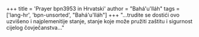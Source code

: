 +++
title = 'Prayer bpn3953 in Hrvatski'
author = "Bahá'u'lláh"
tags = ['lang-hr', 'bpn-unsorted', "Bahá'u'lláh"]
+++
"…trudite se dostići ovo uzvišeno i najplemenitije stanje, stanje koje može pružiti zaštitu i sigurnost cijelog čovječanstva…"
